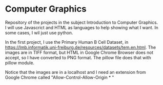 # Computer Graphics
Repository of the projects in the subject Introduction to Computer Graphics. I will use Javascrict and HTML as languages to help showing what I want. In some cases, I wil just use python.

In the first project, I use the Primary Human B Cell Dataset, in https://lmb.informatik.uni-freiburg.de/resources/datasets/tem.en.html. The images are in TIFF format, but HTML in Google Chrome Browser does not accept, so I have converted to PNG format. The pillow file does that with pillow module. 

Notice that the images are in a localhost and I need an extension from Google Chrome called "Allow-Control-Allow-Origin * "
